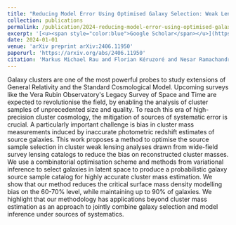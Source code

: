 ```yaml
---
title: "Reducing Model Error Using Optimised Galaxy Selection: Weak Lensing Cluster Mass Estimation"
collection: publications
permalink: /publication/2024-reducing-model-error-using-optimised-galaxy-select
excerpt: '[<u><span style="color:blue">Google Scholar</span></u>](https://scholar.google.com/scholar?q=Reducing+Model+Error+Using+Optimised+Galaxy+Selection:+Weak+Lensing+Cluster+Mass+Estimation)'
date: 2024-01-01
venue: 'arXiv preprint arXiv:2406.11950'
paperurl: 'https://arxiv.org/abs/2406.11950'
citation: 'Markus Michael Rau and Florian Kéruzoré and Nesar Ramachandra and Lindsey Bleem (2024). "Reducing Model Error Using Optimised Galaxy Selection: Weak Lensing Cluster Mass Estimation". arXiv preprint arXiv:2406.11950.'
---
```


Galaxy clusters are one of the most powerful probes to study extensions of General Relativity and the Standard Cosmological Model. Upcoming surveys like the Vera Rubin Observatory's Legacy Survey of Space and Time are expected to revolutionise the field, by enabling the analysis of cluster samples of unprecedented size and quality. To reach this era of high-precision cluster cosmology, the mitigation of sources of systematic error is crucial. A particularly important challenge is bias in cluster mass measurements induced by inaccurate photometric redshift estimates of source galaxies. This work proposes a method to optimise the source sample selection in cluster weak lensing analyses drawn from wide-field survey lensing catalogs to reduce the bias on reconstructed cluster masses. We use a combinatorial optimisation scheme and methods from variational inference to select galaxies in latent space to produce a probabilistic galaxy source sample catalog for highly accurate cluster mass estimation. We show that our method reduces the critical surface mass density  modelling bias on the 60-70% level, while maintaining up to 90% of galaxies. We highlight that our methodology has applications beyond cluster mass estimation as an approach to jointly combine galaxy selection and model inference under sources of systematics.
